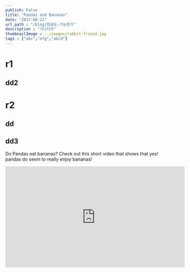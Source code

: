 ```yaml
---
publish: False
title: "Pandas and Bananas"
date: "2017-08-21"
url_path : "/blog/한글도-가능한가"
description : "가나다라"
thumbnailImage : ../images/rabbit-friend.jpg
tags : ["abc","efg","abcd"]
---
```


# r1
## dd2
# r2
## dd
## dd3
Do Pandas eat bananas? Check out this short video that shows that yes! pandas do
seem to really enjoy bananas!

<iframe width="560" height="315" src="https://www.youtube.com/embed/4SZl1r2O_bY" frameborder="0" allowfullscreen></iframe>
